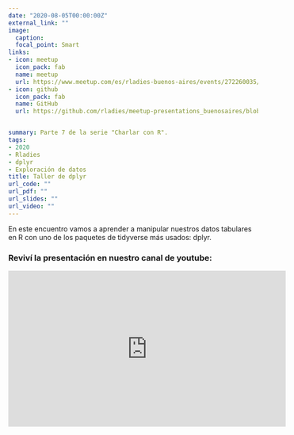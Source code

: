 ```yaml
---
date: "2020-08-05T00:00:00Z"
external_link: ""
image:
  caption:
  focal_point: Smart
links:
- icon: meetup
  icon_pack: fab
  name: meetup
  url: https://www.meetup.com/es/rladies-buenos-aires/events/272260035/
- icon: github
  icon_pack: fab
  name: GitHub
  url: https://github.com/rladies/meetup-presentations_buenosaires/blob/master/README.md


summary: Parte 7 de la serie "Charlar con R".
tags:
- 2020
- Rladies
- dplyr
- Exploración de datos
title: Taller de dplyr
url_code: ""
url_pdf: ""
url_slides: ""
url_video: ""
---
```


En este encuentro vamos a aprender a manipular nuestros datos tabulares en R con uno de los paquetes de tidyverse más usados: dplyr. 

### Reviví la presentación en nuestro canal de youtube:


<iframe width="560" height="315" src="https://www.youtube.com/embed/FefLBPTTHzw" title="YouTube video player" frameborder="0" allow="accelerometer; autoplay; clipboard-write; encrypted-media; gyroscope; picture-in-picture" allowfullscreen></iframe>
